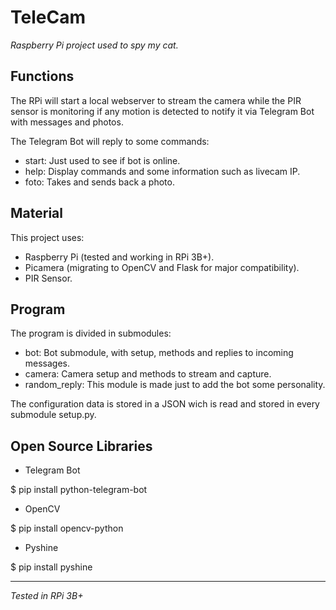 # TeleCam
*Raspberry Pi project used to spy my cat.*

## Functions
The RPi will start a local webserver to stream the camera while the PIR sensor is monitoring if any motion is detected to notify it via Telegram Bot with messages and photos.

The Telegram Bot will reply to some commands:

- start: Just used to see if bot is online.
- help: Display commands and some information such as livecam IP.
- foto: Takes and sends back a photo.

## Material
This project uses:

- Raspberry Pi (tested and working in RPi 3B+).
- Picamera (migrating to OpenCV and Flask for major compatibility).
- PIR Sensor.

## Program
The program is divided in submodules:

- bot: Bot submodule, with setup, methods and replies to incoming messages.
- camera: Camera setup and methods to stream and capture.
- random_reply: This module is made just to add the bot some personality.

The configuration data is stored in a JSON wich is read and stored in every submodule setup.py.

## Open Source Libraries
- Telegram Bot

$ pip install python-telegram-bot

- OpenCV

$ pip install opencv-python

- Pyshine

$ pip install pyshine

--------------------------------------------

*Tested in RPi 3B+*
